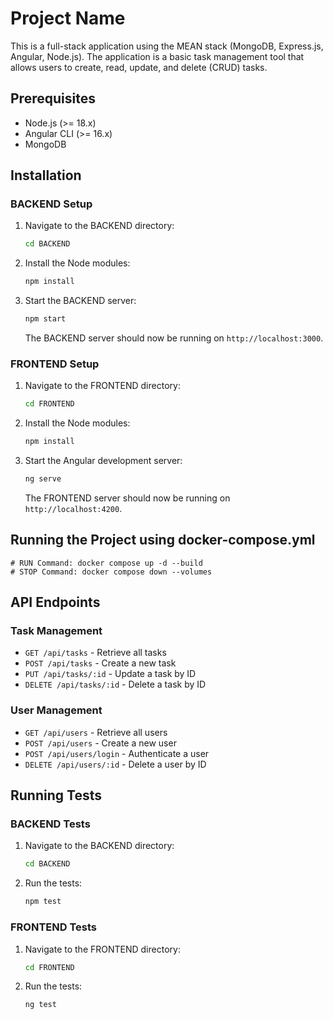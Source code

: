 # Project Name

This is a full-stack application using the MEAN stack (MongoDB, Express.js, Angular, Node.js). The application is a basic task management tool that allows users to create, read, update, and delete (CRUD) tasks.

## Prerequisites

- Node.js (>= 18.x)
- Angular CLI (>= 16.x)
- MongoDB

## Installation

### BACKEND Setup

1. Navigate to the BACKEND directory:

   ```bash
   cd BACKEND
   ```

2. Install the Node modules:

   ```bash
   npm install
   ```

3. Start the BACKEND server:

   ```bash
   npm start
   ```

   The BACKEND server should now be running on `http://localhost:3000`.

### FRONTEND Setup

1. Navigate to the FRONTEND directory:

   ```bash
   cd FRONTEND
   ```

2. Install the Node modules:

   ```bash
   npm install
   ```

3. Start the Angular development server:

   ```bash
   ng serve
   ```

   The FRONTEND server should now be running on `http://localhost:4200`.

## Running the Project using docker-compose.yml

```
# RUN Command: docker compose up -d --build
# STOP Command: docker compose down --volumes

```

## API Endpoints

### Task Management

- `GET /api/tasks` - Retrieve all tasks
- `POST /api/tasks` - Create a new task
- `PUT /api/tasks/:id` - Update a task by ID
- `DELETE /api/tasks/:id` - Delete a task by ID

### User Management

- `GET /api/users` - Retrieve all users
- `POST /api/users` - Create a new user
- `POST /api/users/login` - Authenticate a user
- `DELETE /api/users/:id` - Delete a user by ID

## Running Tests

### BACKEND Tests

1. Navigate to the BACKEND directory:

   ```bash
   cd BACKEND
   ```

2. Run the tests:
   ```bash
   npm test
   ```

### FRONTEND Tests

1. Navigate to the FRONTEND directory:

   ```bash
   cd FRONTEND
   ```

2. Run the tests:
   ```bash
   ng test
   ```
